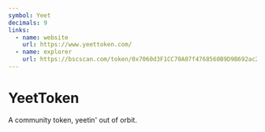 ```yaml
---
symbol: Yeet
decimals: 9
links:
  - name: website
    url: https://www.yeettoken.com/
  - name: explorer
    url: https://bscscan.com/token/0x7060d3F1CC70A07f4768560B9D9B692ac29244dE
---
```


# YeetToken

A community token, yeetin' out of orbit.
